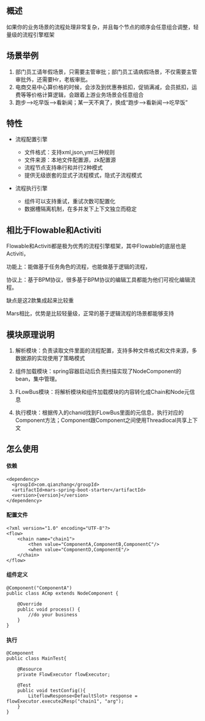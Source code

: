 ## 概述
如果你的业务场景的流程处理非常复杂，并且每个节点的顺序会任意组合调整，轻量级的流程引擎框架

## 场景举例
1. 部门员工请年假场景，只需要主管审批；部门员工请病假场景，不仅需要主管审批外，还需要Hr，老板审批。
2. 电商交易中心算价格的时候，会涉及到优惠券抵扣，促销满减，会员抵扣，运费等等价格计算逻辑，会跟着上游业务场景会任意组合
3. 跑步-->吃早饭-->看新闻；某一天不爽了，换成“跑步-->看新闻-->吃早饭”

## 特性

* 流程配置引擎
    * 文件格式：支持xml,json,yml三种规则
    * 文件来源：本地文件配置源，zk配置源
    * 流程节点支持串行和并行2种模式
    * 提供无级嵌套的显式子流程模式，隐式子流程模式
    
* 流程执行引擎    
    * 组件可以支持重试，重试次数可配置化
    * 数据槽隔离机制，在多并发下上下文独立而稳定

## 相比于Flowable和Activiti

Flowable和Activiti都是极为优秀的流程引擎框架，其中Flowable的底层也是Activiti，

功能上：能做基于任务角色的流程，也能做基于逻辑的流程，

协议上：基于BPM协议，很多基于BPM协议的编辑工具都能为他们可视化编辑流程。

缺点是这2款集成起来比较重

Mars相比，优势是比较轻量级，正常的基于逻辑流程的场景都能够支持

## 模块原理说明
1. 解析模块：负责读取文件里面的流程配置，支持多种文件格式和文件来源，多数据源的实现使用了策略模式

2. 组件加载模块：spring容器启动后负责扫描实现了NodeComponent的bean，集中管理。

3. FLowBus模块：将解析模块和组件加载模块的内容转化成Chain和Node元信息

4. 执行模块：根据传入的chanid找到FLowBus里面的元信息，执行对应的Component方法；Component跟Component之间使用Threadlocal共享上下文

## 怎么使用
#### 依赖
```
<dependency>
  <groupId>com.qianzhang</groupId>
  <artifactId>mars-spring-boot-starter</artifactId>
  <version>{version}</version>
</dependency>
```

#### 配置文件
```
<?xml version="1.0" encoding="UTF-8"?>
<flow>
    <chain name="chain1">
        <then value="ComponentA,ComponentB,ComponentC"/>
        <when value="ComponentD,ComponentE"/>
    </chain>
</flow>
```
#### 组件定义
```
@Component("ComponentA")
public class ACmp extends NodeComponent {

    @Override
    public void process() {
        //do your business
    }
}
```
#### 执行
```
@Component
public class MainTest{
    
    @Resource
    private FlowExecutor flowExecutor;
    
    @Test
    public void testConfig(){
        LiteflowResponse<DefaultSlot> response = flowExecutor.execute2Resp("chain1", "arg");
    }
}
```

